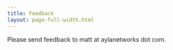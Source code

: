 ```yaml
---
title: Feedback
layout: page-full-width.html
---
```


Please send feedback to matt at aylanetworks dot com.

<!--
<form action="/assets/server/thank-you.php" method="post">
  <div class="form-row">
    <div class="form-group col-md-6">
      <label for="first-name">First Name</label>
      <input type="text" class="form-control" id="first-name" name="first-name" placeholder="" required>
    </div>
    <div class="form-group col-md-6">
      <label for="last-name">Last Name</label>
      <input type="text" class="form-control" id="last-name" name="last-name" placeholder="" required>
    </div>
  </div>
  <div class="form-row">
    <div class="form-group col-md-6">
      <label for="email">Email</label>
      <input type="text" class="form-control" id="email" name="email" placeholder="" required>
    </div>
    <div class="form-group col-md-6">
      <label for="company">Company</label>
      <input type="text" class="form-control" id="company" name="company" placeholder="" required>
    </div>
  </div>
  <div class="form-row">
    <div class="form-group col-md-12">
      <label for="page">Page Path</label>
      <input type="text" class="form-control" id="page" name="page" placeholder="">
    </div>
  </div>
  <div class="form-group">
    <label for="description">Description</label>
    <textarea class="form-control" id="description" name="description" rows="5" required></textarea>
  </div>
  <button type="submit" class="btn btn-success">Submit</button>
</form>
-->